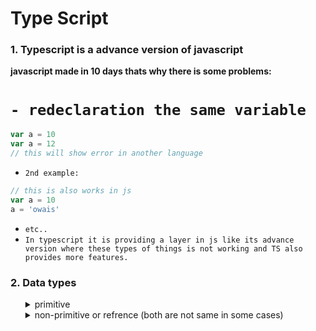 # Type Script
### 1. Typescript is a advance version of javascript

<strong>javascript made in 10 days thats why there is some problems: </strong>

# `- redeclaration the same variable`

```javascript
var a = 10
var a = 12
// this will show error in another language
```

* `2nd example:`
```javascript
// this is also works in js
var a = 10
a = 'owais'
```
* `etc..`
* `In typescript it is providing a layer in js like its advance version where these types of things is not working and TS also provides more features.`


###  2. Data types

<ol>
<details>
<summary>primitive</summary>

* `there are 7 primitive data types:`
<ol>
<li>String</li>
<li>Number</li>
<li>Bolean</li>
<li>Null</li>
<li>Undefined</li>
<li>Symbol</li>
<li>BigInt</li>
</ol>
</details>

<details>
<summary>non-primitive or refrence (both are not same in some cases)</summary>
<strong>note: every three bracets are refrence that effects on parent <b>() {} [] <b> </strong> 

* `example:`
```javascript
  let a = [1,2,3,4,5];
  let b = a;
  b.pop() // this will effect on variable (a) too.
  console.log(a, b)
```
</details>
</ol>
